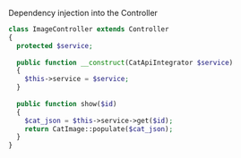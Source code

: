 Dependency injection into the Controller
```php
class ImageController extends Controller
{
  protected $service;
  
  public function __construct(CatApiIntegrator $service)
  {
    $this->service = $service;
  }
  
  public function show($id)
  {
    $cat_json = $this->service->get($id);
    return CatImage::populate($cat_json);
  }
}
```
